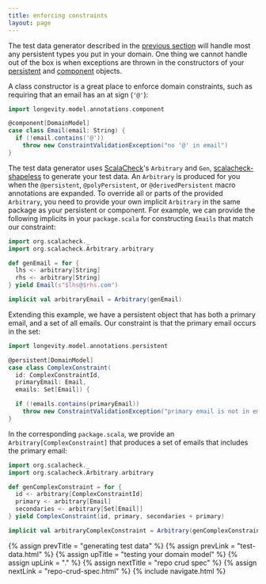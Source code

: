 ```yaml
---
title: enforcing constraints
layout: page
---
```


The test data generator described in the [previous section](test-data.html) will handle most any
persistent types you put in your domain. One thing we cannot handle out of the box is when
exceptions are thrown in the constructors of your [persistent](../model/persistents.html) and
[component](../model/components.html) objects.

A class constructor is a great place to enforce domain constraints, such as requiring that an email
has an at sign (`'@'`):

```scala
import longevity.model.annotations.component

@component[DomainModel]
case class Email(email: String) {
  if (!email.contains('@'))
    throw new ConstraintValidationException("no '@' in email")
}
```

The test data generator uses [ScalaCheck](https://www.scalacheck.org/)'s `Arbitrary` and `Gen`,
[scalacheck-shapeless](https://github.com/alexarchambault/scalacheck-shapeless) to generate your
test data. An `Arbitrary` is produced for you when the `@persistent`, `@polyPersistent`, or
`@derivedPersistent` macro annotations are expanded. To override all or parts of the provided
`Arbitrary`, you need to provide your own implicit `Arbitrary` in the same package as your
persistent or component. For example, we can provide the following implicits in your `package.scala`
for constructing `Emails` that match our constraint:

```scala
import org.scalacheck._
import org.scalacheck.Arbitrary.arbitrary

def genEmail = for {
  lhs <- arbitrary[String]
  rhs <- arbitrary[String]
} yield Email(s"$lhs@$rhs.com")

implicit val arbitraryEmail = Arbitrary(genEmail)
```

Extending this example, we have a persistent object that has both a primary email, and a set of all
emails. Our constraint is that the primary email occurs in the set:

```scala
import longevity.model.annotations.persistent

@persistent[DomainModel]
case class ComplexConstraint(
  id: ComplexConstraintId,
  primaryEmail: Email,
  emails: Set[Email]) {

  if (!emails.contains(primaryEmail))
    throw new ConstraintValidationException("primary email is not in emails")
}
```

In the corresponding `package.scala`, we provide an `Arbitrary[ComplexConstraint]` that produces a
set of emails that includes the primary email:

```scala
import org.scalacheck._
import org.scalacheck.Arbitrary.arbitrary

def genComplexConstraint = for {
  id <- arbitrary[ComplexConstraintId]
  primary <- arbitrary[Email]
  secondaries <- arbitrary[Set[Email]]
} yield ComplexConstraint(id, primary, secondaries + primary)

implicit val arbitraryComplexConstraint = Arbitrary(genComplexConstraint)
```

{% assign prevTitle = "generating test data" %}
{% assign prevLink = "test-data.html" %}
{% assign upTitle = "testing your domain model" %}
{% assign upLink = "." %}
{% assign nextTitle = "repo crud spec" %}
{% assign nextLink = "repo-crud-spec.html" %}
{% include navigate.html %}

